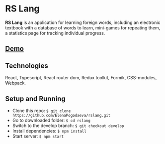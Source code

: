 # RS Lang

**RS Lang** is an application for learning foreign words, including an electronic textbook with a database of words to learn, mini-games for repeating them, a statistics page for tracking individual progress.

## [Demo](https://al-abramov.github.io/rs-lang/)

## Technologies

React, Typescript, React router dom, Redux toolkit, Formik, CSS-modules, Webpack.

## Setup and Running

* Clone this repo: `$ git clone https://github.com/ElenaPogodaeva/rslang.git`
* Go to downloaded folder: `$ cd rslang`
* Switch to the develop branch: `$ git checkout develop`
* Install dependencies: `$ npm install`
* Start server: `$ npm start`